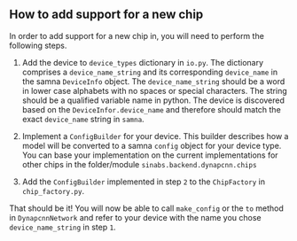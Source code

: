 How to add support for a new chip
---------------------------------

In order to add support for a new chip in, you will need to perform the following steps.

1. Add the device to `device_types` dictionary in `io.py`.
   The dictionary comprises a `device_name_string` and its corresponding `device_name` in the samna `DeviceInfo` object.
   The `device_name_string` should be a word in lower case alphabets with no spaces or special characters. 
   The string should be a qualified variable name in python.
   The device is discovered based on the `DeviceInfor.device_name` and therefore should match the exact `device_name` string in `samna`.
   
2. Implement a `ConfigBuilder` for your device. 
   This builder describes how a model will be converted to a samna `config` object for your device type.
   You can base your implementation on the current implementations for other chips in the folder/module `sinabs.backend.dynapcnn.chips`
   
3. Add the `ConfigBuilder` implemented in step `2` to the `ChipFactory` in `chip_factory.py`.

That should be it! 
You will now be able to call `make_config` or the `to` method in `DynapcnnNetwork` 
and refer to your device with the name you chose `device_name_string` in step `1`.

